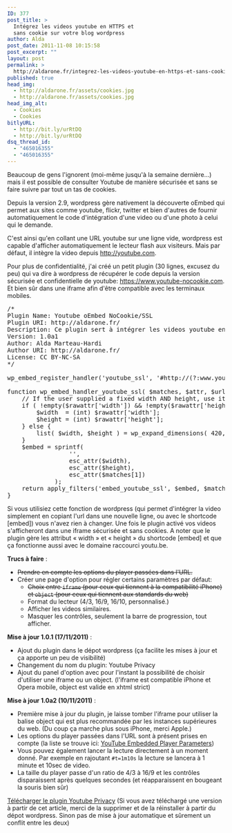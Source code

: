 ```yaml
---
ID: 377
post_title: >
  Intégrez les videos youtube en HTTPS et
  sans cookie sur votre blog wordpress
author: Alda
post_date: 2011-11-08 10:15:58
post_excerpt: ""
layout: post
permalink: >
  http://aldarone.fr/integrez-les-videos-youtube-en-https-et-sans-cookie-sur-votre-blog-wordpress/
published: true
head_img:
  - http://aldarone.fr/assets/cookies.jpg
  - http://aldarone.fr/assets/cookies.jpg
head_img_alt:
  - Cookies
  - Cookies
bitlyURL:
  - http://bit.ly/urRtDQ
  - http://bit.ly/urRtDQ
dsq_thread_id:
  - "465016355"
  - "465016355"
---
```

Beaucoup de gens l'ignorent (moi-même jusqu'à la semaine dernière…) mais il est possible de consulter Youtube de manière sécurisée et sans se faire suivre par tout un tas de cookies.

Depuis la version 2.9, wordpress gère nativement la découverte oEmbed qui permet aux sites comme youtube, flickr, twitter et bien d'autres de fournir automatiquement le code d'intégration d'une video ou d'une photo à celui qui le demande.

C'est ainsi qu'en collant une URL youtube sur une ligne vide, wordpress est capable d'afficher automatiquement le lecteur flash aux visiteurs. Mais par défaut, il intègre la video depuis http://youtube.com.

Pour plus de confidentialité, j'ai créé un petit plugin (30 lignes, excusez du peu) qui va dire à wordpress de récupérer le code depuis la version sécurisée et confidentielle de youtube: https://www.youtube-nocookie.com. Et bien sûr dans une iframe afin d'être compatible avec les terminaux mobiles.

<pre class="brush: php">
/*
Plugin Name: Youtube oEmbed NoCookie/SSL
Plugin URI: http://aldarone.fr/
Description: Ce plugin sert à intégrer les videos youtube en utilisant une iframe, le protocole HTTPS et le domaine nocookie de youtube.
Version: 1.0a1
Author: Alda Marteau-Hardi
Author URI: http://aldarone.fr/
License: CC BY-NC-SA
*/

wp_embed_register_handler('youtube_ssl', '#http://(?:www.youtube.com/watch?v=|youtu.be/)([a-z0-9_-]+)#i', 'wp_embed_handler_youtube_ssl');

function wp_embed_handler_youtube_ssl( $matches, $attr, $url, $rawattr ) {
    // If the user supplied a fixed width AND height, use it
    if ( !empty($rawattr['width']) &amp;&amp; !empty($rawattr['height']) ) {
        $width  = (int) $rawattr['width'];
        $height = (int) $rawattr['height'];
    } else {
        list( $width, $height ) = wp_expand_dimensions( 420, 315, $attr['width'], $attr['height'] );
    }
    $embed = sprintf(
                 '',
                 esc_attr($width),
                 esc_attr($height),
                 esc_attr($matches[1])
             );
    return apply_filters('embed_youtube_ssl', $embed, $matches, $attr, $url, $rawattr);
}
</pre>

Si vous utilisiez cette fonction de wordpress (qui permet d'intégrer la video simplement en copiant l'url dans une nouvelle ligne, ou avec le shortcode [embed]) vous n'avez rien à changer. Une fois le plugin activé vos videos s'afficheront dans une iframe sécurisée et sans cookies. A noter que le plugin gère les attribut « width » et « height » du shortcode [embed] et que ça fonctionne aussi avec le domaine raccourci youtu.be.

<strong>Trucs à faire</strong> :
<ul><li><del datetime="2011-11-10T10:30:29+00:00">Prendre en compte les options du player passées dans l'URL.</del></li>
<li>Créer une page d'option pour régler certains paramètres par défaut:
 <ul>
 <li><del datetime="2011-11-17T09:03:47+00:00">Choix entre <code>iframe</code> (pour ceux qui tiennent à la compatibilité iPhone) et <code>object</code> (pour ceux qui tiennent aux standards du web)</del></li>
 <li>Format du lecteur (4/3, 16/9, 16/10, personnalisé.)</li>
 <li>Afficher les videos similaires.</li>
 <li>Masquer les contrôles, seulement la barre de progression, tout afficher.</li>
 </ul></li>
</ul>

<strong>Mise à jour 1.0.1 (17/11/2011)</strong> :
<ul><li>Ajout du plugin dans le dépot wordpress (ça facilite les mises à jour et ça apporte un peu de visibilité)</li>
<li>Changement du nom du plugin: Youtube Privacy</li>
<li>Ajout du panel d'option avec pour l'instant la possibilité de choisir d'utiliser une iframe ou un object. (l'iframe est compatible iPhone et Opera mobile, object est valide en xhtml strict)</li>
</ul>

<strong>Mise à jour 1.0a2 (10/11/2011)</strong> :
<ul><li>Première mise à jour du plugin, je laisse tomber l'iframe pour utiliser la balise object qui est plus recommandée par les instances supérieures du web. (Du coup ça marche plus sous iPhone, merci Apple.)</li>
<li>Les options du player passées dans l'URL sont à présent prises en compte (la liste se trouve ici: <a href="http://code.google.com/intl/fr-FR/apis/youtube/player_parameters.html">YouTube Embedded Player Parameters</a>)</li>
<li>Vous pouvez également lancer la lecture directement à un moment donné. Par exemple en rajoutant <code>#t=1m10s</code> la lecture se lancera à 1 minute et 10sec de video.</li>
<li>La taille du player passe d'un ratio de 4/3 à 16/9 et les contrôles disparaissent après quelques secondes (et réapparaissent en bougeant la souris bien sûr)</li>
</ul>

<a href="http://wordpress.org/extend/plugins/youtube-privacy/">Télécharger le plugin Youtube Privacy</a> (Si vous avez téléchargé une version à partir de cet article, merci de la supprimer et de la réinstaller à partir du dépot wordpress. Sinon pas de mise à jour automatique et sûrement un conflit entre les deux)